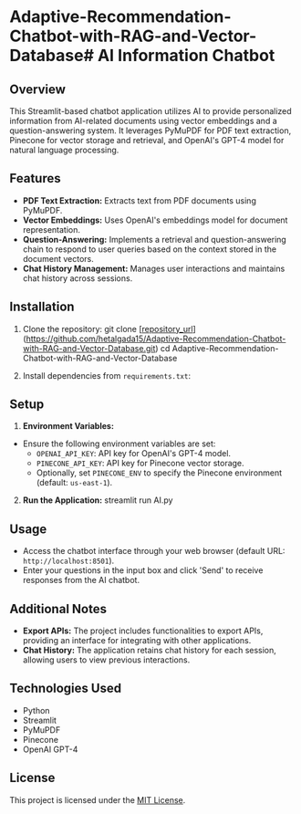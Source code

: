 # Adaptive-Recommendation-Chatbot-with-RAG-and-Vector-Database# AI Information Chatbot

## Overview
This Streamlit-based chatbot application utilizes AI to provide personalized information from AI-related documents using vector embeddings and a question-answering system. It leverages PyMuPDF for PDF text extraction, Pinecone for vector storage and retrieval, and OpenAI's GPT-4 model for natural language processing.

## Features
- **PDF Text Extraction:** Extracts text from PDF documents using PyMuPDF.
- **Vector Embeddings:** Uses OpenAI's embeddings model for document representation.
- **Question-Answering:** Implements a retrieval and question-answering chain to respond to user queries based on the context stored in the document vectors.
- **Chat History Management:** Manages user interactions and maintains chat history across sessions.

## Installation
1. Clone the repository:
git clone [[repository_url](https://github.com/hetalgada15/Adaptive-Recommendation-Chatbot-with-RAG-and-Vector-Database.git)](https://github.com/hetalgada15/Adaptive-Recommendation-Chatbot-with-RAG-and-Vector-Database.git)
cd Adaptive-Recommendation-Chatbot-with-RAG-and-Vector-Database


2. Install dependencies from `requirements.txt`:

## Setup
1. **Environment Variables:**
- Ensure the following environment variables are set:
  - `OPENAI_API_KEY`: API key for OpenAI's GPT-4 model.
  - `PINECONE_API_KEY`: API key for Pinecone vector storage.
  - Optionally, set `PINECONE_ENV` to specify the Pinecone environment (default: `us-east-1`).

2. **Run the Application:**
streamlit run AI.py


## Usage
- Access the chatbot interface through your web browser (default URL: `http://localhost:8501`).
- Enter your questions in the input box and click 'Send' to receive responses from the AI chatbot.

## Additional Notes
- **Export APIs:** The project includes functionalities to export APIs, providing an interface for integrating with other applications.
- **Chat History:** The application retains chat history for each session, allowing users to view previous interactions.

## Technologies Used
- Python
- Streamlit
- PyMuPDF
- Pinecone
- OpenAI GPT-4

## License
This project is licensed under the [MIT License](LICENSE).
